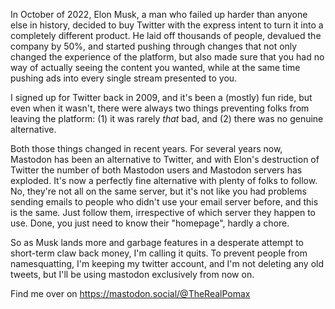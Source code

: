 In October of 2022, Elon Musk, a man who failed up harder than anyone else in history, decided to buy Twitter with the express intent to turn it into a completely different product. He laid off thousands of people, devalued the company by 50%, and started pushing through changes that not only changed the experience of the platform, but also made sure that you had no way of actually seeing the content you wanted, while at the same time pushing ads into every single stream presented to you.

I signed up for Twitter back in 2009, and it's been a (mostly) fun ride, but even when it wasn't, there were always two things preventing folks from leaving the platform: (1) it was rarely *that* bad, and (2) there was no genuine alternative. 

Both those things changed in recent years. For several years now, Mastodon has been an alternative to Twitter, and with Elon's destruction of Twitter the number of both Mastodon users and Mastodon servers has exploded. It's now a perfectly fine alternative with plenty of folks to follow. No, they're not all on the same server, but it's not like you had problems sending emails to people who didn't use your email server before, and this is the same. Just follow them, irrespective of which server they happen to use. Done, you just need to know their "homepage", hardly a chore.

So as Musk lands more and garbage features in a desperate attempt to short-term claw back money, I'm calling it quits. To prevent people from namesquatting, I'm keeping my twitter account, and I'm not deleting any old tweets, but I'll be using mastodon exclusively from now on. 

Find me over on https://mastodon.social/@TheRealPomax